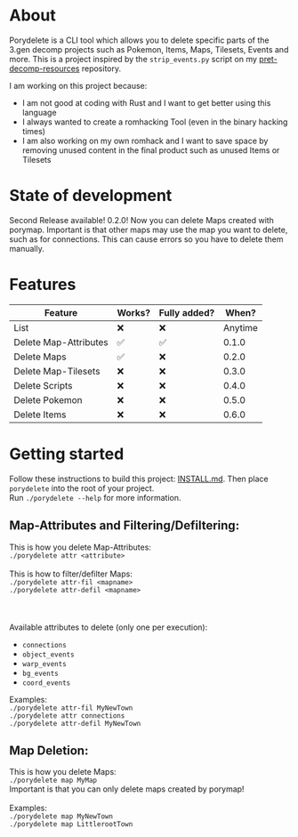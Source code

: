 # About

Porydelete is a CLI tool which allows you to delete specific parts of the 3.gen decomp projects such as Pokemon, Items, Maps, Tilesets, Events and more. This is a project inspired by the `strip_events.py` script on my [pret-decomp-resources](https://github.com/Voluptua/pret-decomp-resources) repository. 

I am working on this project because:
  - I am not good at coding with Rust and I want to get better using this language
  - I always wanted to create a romhacking Tool (even in the binary hacking times)
  - I am also working on my own romhack and I want to save space by removing unused content in the final product such as unused Items or Tilesets


# State of development

Second Release available! 0.2.0! Now you can delete Maps created with porymap. Important is that other maps may use the map you want to delete, such as for connections. This can cause errors so you have to delete them manually.

# Features

| Feature | Works? | Fully added?| When?
|---------|--------|--------|------|
|List|❌|❌|Anytime
|Delete Map-Attributes|✅|✅|0.1.0 
|Delete Maps|✅|❌|0.2.0
|Delete Map-Tilesets|❌| ❌|0.3.0
|Delete Scripts|❌|❌|0.4.0
|Delete Pokemon|❌|❌|0.5.0
|Delete Items|❌|❌|0.6.0


# Getting started

Follow these instructions to build this project: [INSTALL.md](https://github.com/Voluptua/Porydelete/blob/main/INSTALL.md).
Then place `porydelete` into the root of your project. \
Run `./porydelete --help` for more information.

## Map-Attributes and Filtering/Defiltering:

This is how you delete Map-Attributes:\
```./porydelete attr <attribute>```\
\
This is how to filter/defilter Maps:\
```./porydelete attr-fil <mapname>```\
```./porydelete attr-defil <mapname>```\
\
\
\
Available attributes to delete (only one per execution): 
  - `connections`
  - `object_events`
  - `warp_events`
  - `bg_events`
  - `coord_events`

Examples: \
  `./porydelete attr-fil MyNewTown`\
  `./porydelete attr connections`\
  `./porydelete attr-defil MyNewTown`

## Map Deletion:

This is how you delete Maps:\
```./porydelete map MyMap```\
Important is that you can only delete maps created by porymap!  \
\
Examples: \
  `./porydelete map MyNewTown`\
  `./porydelete map LittlerootTown`
